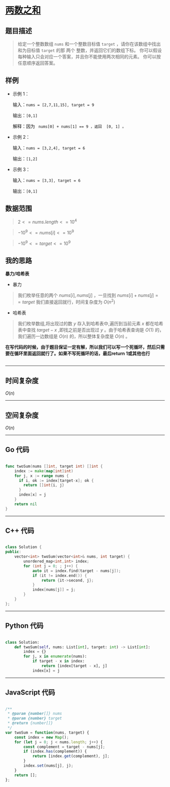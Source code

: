 # [两数之和](https://leetcode.cn/problems/two-sum/description/?envType=study-plan-v2&envId=top-100-liked)
## 题目描述 

> 给定一个整数数组 `nums` 和一个整数目标值 `target` ，请你在该数组中找出 和为目标值 `target`  的那 两个 整数，并返回它们的数组下标。
你可以假设每种输入只会对应一个答案，并且你不能使用两次相同的元素。
你可以按任意顺序返回答案。

## 样例

> 
- 示例 $1$：
  
    输入：` nums = [2,7,11,15], target = 9 `
  
    输出：` [0,1] `
  
    解释：因为 ` nums[0] + nums[1] == 9 ，返回  [0, 1] 。`

- 示例 $2$：
  
    输入：` nums = [3,2,4], target = 6 `
  
    输出：` [1,2] `
- 示例 $3$：
  
    输入：` nums = [3,3], target = 6 `
  
    输出：` [0,1] `



## 数据范围
> $2 <= nums.length <= 10^4$

>  $-10^9 <= nums[i] <= 10^9$

>  $-10^9 <= target <= 10^9$




## 我的思路

**暴力/哈希表**


- 暴力
> 我们枚举任意的两个 $nums[i], nums[j]$ ，一旦找到 $nums[i] + nums[j] == target$ 我们直接返回就行，时间复杂度为 $O(n^2)$

- 哈希表
> 我们枚举数组,将出现过的数 $y$ 存入到哈希表中,遍历到当前元素 $x$ 都在哈希表中查找 $target - x$ ,即找之前是否出现过 $y$  。由于哈希表查询是 $O(1)$ 的，我们遍历一边数组是 $O(n)$ 的，所以整体复杂度是 $O(n)$ 。

**在写代码的时候，由于题目保证一定有解，所以我们可以写一个死循环，然后只需要在循环里面返回就行了。如果不写死循环的话，最后return 1或其他也行**

##
---

## 时间复杂度

$O(n)$

---

## 空间复杂度

$O(n)$

---

## Go 代码

```Go

func twoSum(nums []int, target int) []int {
    index := make(map[int]int)
    for j, x := range nums {
      if i, ok := index[target-x]; ok {
        return []int{i, j}
      }
      index[x] = j
    }
    return nil
}
```
---

## C++ 代码

```C++

class Solution {
public:
    vector<int> twoSum(vector<int>& nums, int target) {
        unordered_map<int,int> index;
        for (int j = 0; ; j++) {
            auto it = index.find(target - nums[j]);
            if (it != index.end()) {
                return {it->second, j};
            }
            index[nums[j]] = j;
        }
    }
};
```
---
## Python 代码

```Python

class Solution:
    def twoSum(self, nums: List[int], target: int) -> List[int]:
        index = {}
        for j, x in enumerate(nums):
            if target - x in index:
                return [index[target - x], j]
            index[x] = j
```
---
## JavaScript 代码

```JavaScript

/**
 * @param {number[]} nums
 * @param {number} target
 * @return {number[]}
 */
var twoSum = function(nums, target) {
    const index = new Map();
    for (let j = 0; j < nums.length; j++) {
        const complement = target - nums[j];
        if (index.has(complement)) {
            return [index.get(complement), j];
        }
        index.set(nums[j], j);
    }
    return [];
};
```
